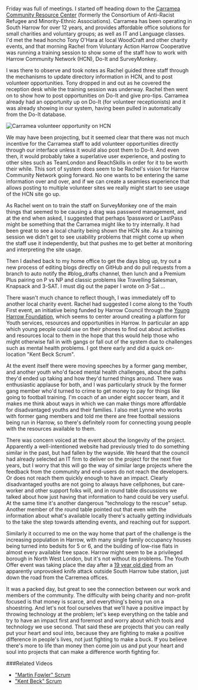 Friday was full of meetings.  I started off heading down to the [Carramea Community Resource Center](https://www.harrowcn.org.uk/organisations/carramea-community-resource) (formerly the Consortium of Anti-Racist Refugee and Minority-Ethnic Associations). Carramea has been operating in South Harrow for over 12 years, and provides affordable office solutions for small charities and voluntary groups; as well as IT and Language classes.  I'd met the head honcho Tony O'Hara at local WoodCraft and other charity events, and that morning Rachel from Voluntary Action Harrow Cooperative was running a training session to show some of the staff how to work with Harrow Community Network (HCN), Do-It and SurveyMonkey.

I was there to observe and took notes as Rachel guided three staff through the mechanisms to update directory information in HCN, and to post volunteer opportunities.  Tony dropped in and out as he covered the reception desk while the training session was underway.  Rachel then went on to show how to post opportunities on Do-It and give pro-tips.  Carramea already had an opportunity up on Do-It (for volunteer receptionists) and it was already showing in our system, having been pulled in automatically from the Do-It database.

![Carramea volunteer opportunity on HCN](https://www.dropbox.com/s/aa2o2g87b23z98p/Screenshot%202016-11-28%2009.42.00.png?dl=1)

We may have been projecting, but it seemed clear that there was not much incentive for the Carramea staff to add volunteer opportunities directly through our interface unless it would also post them to Do-It.  And even then, it would probably take a superlative user experience, and posting to other sites such as TeamLondon and ReachSkills in order for it to be worth their while.  This sort of system does seem to be Rachel's vision for Harrow Community Network going forward.  No one wants to be entering the same information over and over, and if we can create a seamless experience that allows posting to multiple volunteer sites we really might start to see usage of the HCN site go up.

As Rachel went on to train the staff on SurveyMonkey one of the main things that seemed to be causing a drag was password management, and at the end when asked, I suggested that perhaps 1password or LastPass might be something that the Carramea might like to try internally.   It had been great to see a local charity being shown the HCN site.  As a training session we didn't get to see usability problems that might come up when the staff use it independently, but that pushes me to get better at monitoring and interpreting the site usage.

Then I dashed back to my home office to get the days blog up, try out a new process of editing blogs directly on GitHub and do pull requests from a branch to auto notify the #blog_drafts channel, then lunch and a Premium Plus pairing on P vs NP and classic problems like Travelling Salesman, Knapsack and 3-SAT.  I must dig out the paper I wrote on 3-Sat ...

There wasn't much chance to reflect though, I was immediately off to another local charity event.  Rachel had suggested I come along to the Youth First event, an initiative being funded by Harrow Council through the [Young Harrow Foundation](https://youngharrowfoundation.org), which seems to center around creating a platform for Youth services, resources and opportunities in Harrow.  In particular an app which young people could use on their phones to find out about activities and resources local to them in the hope that this would help those who might otherwise fall in with gangs or fall out of the system due to challenges such as mental health problems.  I got there early and did a quick on-location "Kent Beck Scrum".

At the event itself there were moving speeches by a former gang member, and another youth who'd faced mental health challenges, about the paths they'd ended up taking and how they'd turned things around.  There was enthusiastic applause for both, and I was particularly struck by the former gang member who'd turned to crime to get money to pay for things like going to football training.  I'm coach of an under eight soccer team, and it makes me think about ways in which we can make things more affordable for disadvantaged youths and their families.  I also met Lynne who works with former gang members and told me there are free football sessions being run in Harrow, so there's definitely room for connecting young people with the resources available to them.

There was concern voiced at the event about the longevity of the project.  Apparently a well-intentioned website had previously tried to do something similar in the past, but had fallen by the wayside.  We heard that the council had already selected an IT firm to deliver on the project for the next five years, but I worry that this will go the way of similar large projects where the feedback from the community and end-users do not reach the developers.  Or does not reach them quickly enough to have an impact.  Clearly disadvantaged youths are not going to always have cellphones, but care-worker and other support folks will, and in round table discussions we talked about how just having that information to hand could be very useful.  At the same time it's another dangerous "technology to the rescue" setup.  Another member of the round table pointed out that even with the information about what's available locally there's actually getting individuals to the take the step towards attending events, and reaching out for support.

Similarly it occurred to me on the way home that part of the challenge is the increasing population in Harrow, with many single family occupancy houses being turned into bedsits for 5 or 6, and the building of low-rise flats in almost every available free space.  Harrow might seem to be a privileged borough in North West London, but it's not without its problems.  The Youth Offer event was taking place the day after a [19 year old died](http://www.standard.co.uk/news/crime/student-stabbed-outside-south-harrow-tube-station-loses-fight-for-life-a3403541.html) from an apparently unprovoked knife attack outside South Harrow tube station, just down the road from the Carremea offices.

It was a packed day, but great to see the connection between our work and members of the community.  The difficulty with being charity and non-profit focused is that money is scarce, and everything's being run on a shoestring.  And let's not fool ourselves that we'll have a positive impact by throwing technology at the problem; let's keep everything on the table and try to have an impact first and foremost and worry about which tools and technology we use second.  That said these are projects that you can really put your heart and soul into, because they are fighting to make a positive difference in people's lives, not just fighting to make a buck.  If you believe there's more to life than money then come join us and put your heart and soul into projects that can make a difference worth fighting for.

###Related Videos

* ["Martin Fowler" Scrum](https://www.youtube.com/watch?v=w6iiaACBfWk)
* ["Kent Beck" Scrum](https://www.youtube.com/watch?v=dV0zpULNXHQ)
